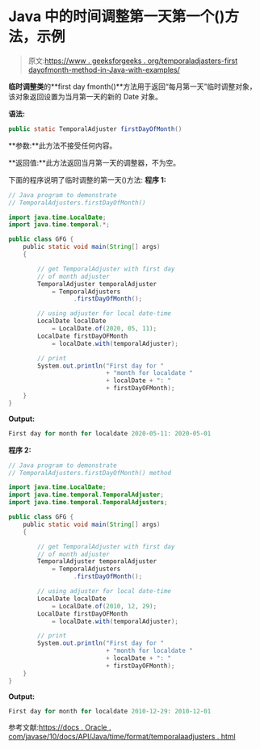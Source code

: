 # Java 中的时间调整第一天第一个()方法，示例

> 原文:[https://www . geeksforgeeks . org/temporaladjasters-first dayofmonth-method-in-Java-with-examples/](https://www.geeksforgeeks.org/temporaladjusters-firstdayofmonth-method-in-java-with-examples/)

**临时调整类**的**first day fmonth()**方法用于返回“每月第一天”临时调整对象，该对象返回设置为当月第一天的新的 Date 对象。

**语法:**

```java
public static TemporalAdjuster firstDayOfMonth()

```

**参数:**此方法不接受任何内容。

**返回值:**此方法返回当月第一天的调整器，不为空。

下面的程序说明了临时调整的第一天()方法:
**程序 1:**

```java
// Java program to demonstrate
// TemporalAdjusters.firstDayOfMonth()

import java.time.LocalDate;
import java.time.temporal.*;

public class GFG {
    public static void main(String[] args)
    {

        // get TemporalAdjuster with first day
        // of month adjuster
        TemporalAdjuster temporalAdjuster
            = TemporalAdjusters
                  .firstDayOfMonth();

        // using adjuster for local date-time
        LocalDate localDate
            = LocalDate.of(2020, 05, 11);
        LocalDate firstDayOFMonth
            = localDate.with(temporalAdjuster);

        // print
        System.out.println("First day for "
                           + "month for localdate "
                           + localDate + ": "
                           + firstDayOFMonth);
    }
}
```

**Output:**

```java
First day for month for localdate 2020-05-11: 2020-05-01

```

**程序 2:**

```java
// Java program to demonstrate
// TemporalAdjusters.firstDayOfMonth() method

import java.time.LocalDate;
import java.time.temporal.TemporalAdjuster;
import java.time.temporal.TemporalAdjusters;

public class GFG {
    public static void main(String[] args)
    {

        // get TemporalAdjuster with first day
        // of month adjuster
        TemporalAdjuster temporalAdjuster
            = TemporalAdjusters
                  .firstDayOfMonth();

        // using adjuster for local date-time
        LocalDate localDate
            = LocalDate.of(2010, 12, 29);
        LocalDate firstDayOFMonth
            = localDate.with(temporalAdjuster);

        // print
        System.out.println("First day for "
                           + "month for localdate "
                           + localDate + ": "
                           + firstDayOFMonth);
    }
}
```

**Output:**

```java
First day for month for localdate 2010-12-29: 2010-12-01

```

参考文献:[https://docs . Oracle . com/javase/10/docs/API/Java/time/format/temporalaadjusters . html](https://docs.oracle.com/javase/10/docs/api/java/time/format/TemporalAdjusters.html)
